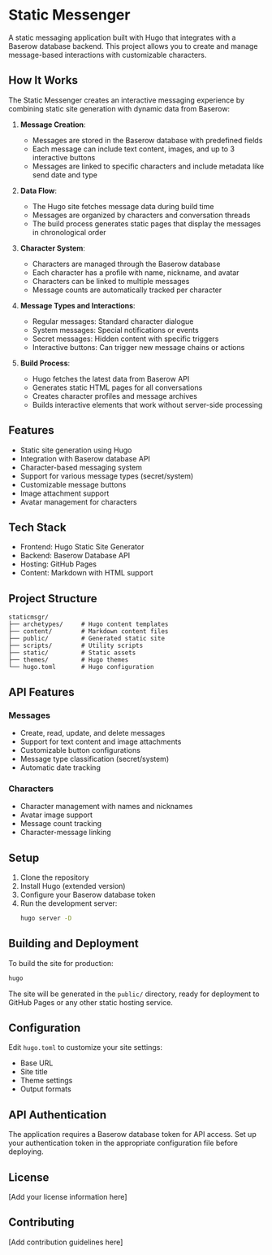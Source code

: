 # Static Messenger

A static messaging application built with Hugo that integrates with a Baserow database backend. This project allows you to create and manage message-based interactions with customizable characters.

## How It Works

The Static Messenger creates an interactive messaging experience by combining static site generation with dynamic data from Baserow:

1. **Message Creation**:
   - Messages are stored in the Baserow database with predefined fields
   - Each message can include text content, images, and up to 3 interactive buttons
   - Messages are linked to specific characters and include metadata like send date and type

2. **Data Flow**:
   - The Hugo site fetches message data during build time
   - Messages are organized by characters and conversation threads
   - The build process generates static pages that display the messages in chronological order

3. **Character System**:
   - Characters are managed through the Baserow database
   - Each character has a profile with name, nickname, and avatar
   - Characters can be linked to multiple messages
   - Message counts are automatically tracked per character

4. **Message Types and Interactions**:
   - Regular messages: Standard character dialogue
   - System messages: Special notifications or events
   - Secret messages: Hidden content with specific triggers
   - Interactive buttons: Can trigger new message chains or actions

5. **Build Process**:
   - Hugo fetches the latest data from Baserow API
   - Generates static HTML pages for all conversations
   - Creates character profiles and message archives
   - Builds interactive elements that work without server-side processing

## Features

- Static site generation using Hugo
- Integration with Baserow database API
- Character-based messaging system
- Support for various message types (secret/system)
- Customizable message buttons
- Image attachment support
- Avatar management for characters

## Tech Stack

- Frontend: Hugo Static Site Generator
- Backend: Baserow Database API
- Hosting: GitHub Pages
- Content: Markdown with HTML support

## Project Structure

```
staticmsgr/
├── archetypes/     # Hugo content templates
├── content/        # Markdown content files
├── public/         # Generated static site
├── scripts/        # Utility scripts
├── static/         # Static assets
├── themes/         # Hugo themes
└── hugo.toml       # Hugo configuration
```

## API Features

### Messages
- Create, read, update, and delete messages
- Support for text content and image attachments
- Customizable button configurations
- Message type classification (secret/system)
- Automatic date tracking

### Characters
- Character management with names and nicknames
- Avatar image support
- Message count tracking
- Character-message linking

## Setup

1. Clone the repository
2. Install Hugo (extended version)
3. Configure your Baserow database token
4. Run the development server:
   ```bash
   hugo server -D
   ```

## Building and Deployment

To build the site for production:
```bash
hugo
```

The site will be generated in the `public/` directory, ready for deployment to GitHub Pages or any other static hosting service.

## Configuration

Edit `hugo.toml` to customize your site settings:
- Base URL
- Site title
- Theme settings
- Output formats

## API Authentication

The application requires a Baserow database token for API access. Set up your authentication token in the appropriate configuration file before deploying.

## License

[Add your license information here]

## Contributing

[Add contribution guidelines here] 